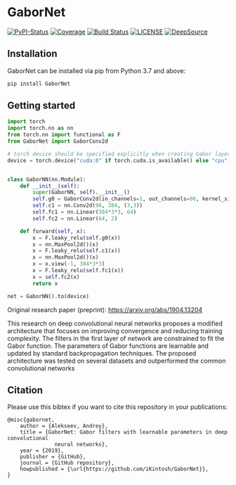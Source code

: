 # GaborNet

[![PyPI-Status][pypi-image]][pypi-url]
[![Coverage][coverage-image]][coverage-url]
[![Build Status][travis-badge]][travis-url]
[![LICENSE][license-image]][license-url]
[![DeepSource](https://static.deepsource.io/deepsource-badge-light-mini.svg)](https://deepsource.io/gh/iKintosh/GaborNet/?ref=repository-badge)

## Installation
GaborNet can be installed via pip from Python 3.7 and above:
```bash
pip install GaborNet
```

## Getting started

```python
import torch
import torch.nn as nn
from torch.nn import functional as F
from GaborNet import GaborConv2d

# torch device should be specified explicitly when creating Gabor layer:
device = torch.device("cuda:0" if torch.cuda.is_available() else "cpu")


class GaborNN(nn.Module):
    def __init__(self):
        super(GaborNN, self).__init__()
        self.g0 = GaborConv2d(in_channels=1, out_channels=96, kernel_size=(11, 11), device=device)
        self.c1 = nn.Conv2d(96, 384, (3,3))
        self.fc1 = nn.Linear(384*3*3, 64)
        self.fc2 = nn.Linear(64, 2)

    def forward(self, x):
        x = F.leaky_relu(self.g0(x))
        x = nn.MaxPool2d()(x)
        x = F.leaky_relu(self.c1(x))
        x = nn.MaxPool2d()(x)
        x = x.view(-1, 384*3*3)
        x = F.leaky_relu(self.fc1(x))
        x = self.fc2(x)
        return x

net = GaborNN().to(device)

```
Original research paper (preprint): https://arxiv.org/abs/1904.13204

This research on deep convolutional neural networks proposes a modified architecture that focuses on improving 
convergence and reducing training complexity. The filters in the first layer of network are constrained to fit the 
Gabor function. The parameters of Gabor functions are learnable and updated by standard backpropagation techniques. 
The proposed architecture was tested on several datasets and outperformed the common convolutional networks

## Citation
Please use this bibtex if you want to cite this repository in your publications:

    @misc{gabornet,
        author = {Alekseev, Andrey},
        title = {GaborNet: Gabor filters with learnable parameters in deep convolutional
                   neural networks},
        year = {2019},
        publisher = {GitHub},
        journal = {GitHub repository},
        howpublished = {\url{https://github.com/iKintosh/GaborNet}},
    }

[travis-url]: https://travis-ci.com/iKintosh/GaborNet
[travis-badge]: https://travis-ci.com/iKintosh/GaborNet.svg?branch=master
[coverage-image]: https://codecov.io/gh/iKintosh/GaborNet/branch/master/graphs/badge.svg
[coverage-url]: https://codecov.io/gh/iKintosh/GaborNet
[pypi-image]: https://img.shields.io/pypi/v/gabornet.svg
[pypi-url]: https://pypi.org/project/gabornet
[license-image]: https://img.shields.io/badge/License-MIT-yellow.svg
[license-url]: https://pypi.org/project/gabornet
